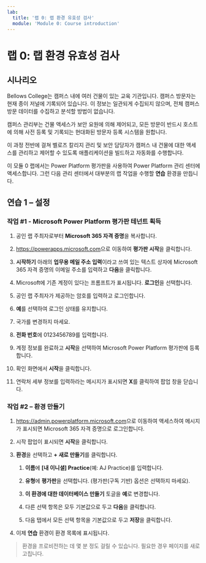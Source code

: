 ```yaml
---
lab:
  title: '랩 0: 랩 환경 유효성 검사'
  module: 'Module 0: Course introduction'
---
```


# <a name="lab-0-validate-lab-environment"></a>랩 0: 랩 환경 유효성 검사

## <a name="scenario"></a>시나리오

Bellows College는 캠퍼스 내에 여러 건물이 있는 교육 기관입니다. 캠퍼스 방문자는 현재 종이 저널에 기록되어 있습니다. 이 정보는 일관되게 수집되지 않으며, 전체 캠퍼스 방문 데이터를 수집하고 분석할 방법이 없습니다.

캠퍼스 관리부는 건물 액세스가 보안 요원에 의해 제어되고, 모든 방문이 반드시 호스트에 의해 사전 등록 및 기록되는 현대화된 방문자 등록 시스템을 원합니다.

이 과정 전반에 걸쳐 벨로즈 칼리지 관리 및 보안 담당자가 캠퍼스 내 건물에 대한 액세스를 관리하고 제어할 수 있도록 애플리케이션을 빌드하고 자동화를 수행합니다.

이 모듈 0 랩에서는 Power Platform 평가판을 사용하여 Power Platform 관리 센터에 액세스합니다. 그런 다음 관리 센터에서 대부분의 랩 작업을 수행할 **연습** 환경을 만듭니다.

## <a name="exercise-1--setup"></a>연습 1 – 설정

### <a name="task-1---acquire-your-microsoft-power-platform-trial-tenant"></a>작업 \#1 - Microsoft Power Platform 평가판 테넌트 획득

1. 공인 랩 주최자로부터 **Microsoft 365 자격 증명**을 복사합니다.

1. <https://powerapps.microsoft.com>으로 이동하여 **평가판 시작**을 클릭합니다.

1. **시작하기** 아래의 **업무용 메일 주소 입력**이라고 쓰여 있는 텍스트 상자에 Microsoft 365 자격 증명의 이메일 주소를 입력하고 **다음**을 클릭합니다.

1. Microsoft에 기존 계정이 있다는 프롬프트가 표시됩니다. **로그인**을 선택합니다.

1. 공인 랩 주최자가 제공하는 암호를 입력하고 로그인합니다.

1. **예**를 선택하여 로그인 상태를 유지합니다.

1. 국가를 변경하지 마세요.

1. **전화 번호**에 0123456789를 입력합니다.

1. 계정 정보를 완료하고 **시작**을 선택하여 Microsoft Power Platform 평가판에 등록합니다.

1. 확인 화면에서 **시작**을 클릭합니다.

1. 연락처 세부 정보를 입력하라는 메시지가 표시되면 **X**를 클릭하여 팝업 창을 닫습니다.

### <a name="task-2--create-environment"></a>작업 \#2 – 환경 만들기

1. <https://admin.powerplatform.microsoft.com>으로 이동하여 액세스하여 메시지가 표시되면 Microsoft 365 자격 증명으로 로그인합니다.

1. 시작 팝업이 표시되면 **시작**을 클릭합니다.

1. **환경**을 선택하고 **+ 새로 만들기**를 클릭합니다.

    1. **이름**에 **[내 이니셜] Practice**(예: AJ Practice)를 입력합니다.

    1. **유형**에 **평가판**을 선택합니다. (평가판(구독 기반) 옵션은 선택하지 마세요).

    1. **이 환경에 대한 데이터베이스 만들기** 토글을 **예**로 변경합니다.

    1. 다른 선택 항목은 모두 기본값으로 두고 **다음**을 클릭합니다.

    1. 다음 탭에서 모든 선택 항목을 기본값으로 두고 **저장**을 클릭합니다.

1. 이제 **연습** 환경이 환경 목록에 표시됩니다.

> 환경을 프로비전하는 데 몇 분 정도 걸릴 수 있습니다. 필요한 경우 페이지를 새로 고칩니다.
